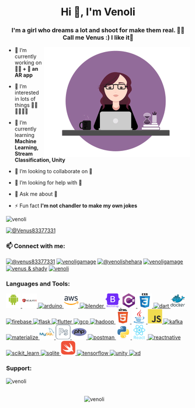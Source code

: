 <h1 align="center">Hi 👋, I'm Venoli</h1>
<h3 align="center">I'm a girl who dreams a lot and shoot for make them real. 🧚‍♀️ Call me Venus :) I like it🌸</h3>

<img align="right" width="400" height="300" src="me.gif">


- 🔭 I’m currently working on **👩‍🎓 + 🍊 an AR app**

- 👀 I’m interested in lots of things 👩‍💻👩‍🎓🔭💫

- 🌱 I’m currently learning **Machine Learning, Stream Classification, Unity**

- 💞️ I’m looking to collaborate on **🤫**

- 🤝 I’m looking for help with **🤫**

- 💬 Ask me about **🤔**

- ⚡ Fun fact **I'm not chandler to make my own jokes**

<p align="left"> <img src="https://komarev.com/ghpvc/?username=venoli&label=Profile%20views&color=0e75b6&style=flat" alt="venoli" /> </p>


<p align="left"> <a href="https://twitter.com/@Venus83377331" target="blank"><img src="https://img.shields.io/twitter/follow/@Venus83377331?logo=twitter&style=for-the-badge" alt="@Venus83377331" /></a> </p>


<h3 align="left">📫 Connect with me:</h3>
<p align="left">
<a href="https://twitter.com/@venus83377331" target="blank"><img align="center" src="https://cdn.jsdelivr.net/npm/simple-icons@3.0.1/icons/twitter.svg" alt="@venus83377331" height="30" width="40" /></a>
<a href="https://linkedin.com/in/venoligamage" target="blank"><img align="center" src="https://cdn.jsdelivr.net/npm/simple-icons@3.0.1/icons/linkedin.svg" alt="venoligamage" height="30" width="40" /></a>
<a href="https://medium.com/@venolishehara" target="blank"><img align="center" src="https://cdn.jsdelivr.net/npm/simple-icons@3.0.1/icons/medium.svg" alt="@venolishehara" height="30" width="40" /></a>
<a href="https://instagram.com/venoligamage" target="blank"><img align="center" src="https://cdn.jsdelivr.net/npm/simple-icons@3.0.1/icons/instagram.svg" alt="venoligamage" height="30" width="40" /></a>
<a href="https://www.youtube.com/c/venus & shady" target="blank"><img align="center" src="https://cdn.jsdelivr.net/npm/simple-icons@3.0.1/icons/youtube.svg" alt="venus & shady" height="30" width="40" /></a>
<a href="https://fb.com/venoli" target="blank"><img align="center" src="https://cdn.jsdelivr.net/npm/simple-icons@3.0.1/icons/facebook.svg" alt="venoli" height="30" width="40" /></a>

</p>

<h3 align="left">Languages and Tools:</h3>
<p align="left"> <a href="https://developer.android.com" target="_blank"> <img src="https://raw.githubusercontent.com/devicons/devicon/master/icons/android/android-original-wordmark.svg" alt="android" width="40" height="40"/> </a> <a href="https://angular.io" target="_blank"> <img src="https://raw.githubusercontent.com/devicons/devicon/master/icons/angularjs/angularjs-original-wordmark.svg" alt="angularjs" width="40" height="40"/> </a> <a href="https://www.arduino.cc/" target="_blank"> <img src="https://cdn.worldvectorlogo.com/logos/arduino-1.svg" alt="arduino" width="40" height="40"/> </a> <a href="https://aws.amazon.com" target="_blank"> <img src="https://raw.githubusercontent.com/devicons/devicon/master/icons/amazonwebservices/amazonwebservices-original-wordmark.svg" alt="aws" width="40" height="40"/> </a> <a href="https://www.blender.org/" target="_blank"> <img src="https://download.blender.org/branding/community/blender_community_badge_white.svg" alt="blender" width="40" height="40"/> </a> <a href="https://getbootstrap.com" target="_blank"> <img src="https://raw.githubusercontent.com/devicons/devicon/master/icons/bootstrap/bootstrap-plain-wordmark.svg" alt="bootstrap" width="40" height="40"/> </a> <a href="https://www.w3schools.com/cs/" target="_blank"> <img src="https://raw.githubusercontent.com/devicons/devicon/master/icons/csharp/csharp-original.svg" alt="csharp" width="40" height="40"/> </a> <a href="https://www.w3schools.com/css/" target="_blank"> <img src="https://raw.githubusercontent.com/devicons/devicon/master/icons/css3/css3-original-wordmark.svg" alt="css3" width="40" height="40"/> </a> <a href="https://dart.dev" target="_blank"> <img src="https://www.vectorlogo.zone/logos/dartlang/dartlang-icon.svg" alt="dart" width="40" height="40"/> </a> <a href="https://www.docker.com/" target="_blank"> <img src="https://raw.githubusercontent.com/devicons/devicon/master/icons/docker/docker-original-wordmark.svg" alt="docker" width="40" height="40"/> </a> <a href="https://firebase.google.com/" target="_blank"> <img src="https://www.vectorlogo.zone/logos/firebase/firebase-icon.svg" alt="firebase" width="40" height="40"/> </a> <a href="https://flask.palletsprojects.com/" target="_blank"> <img src="https://www.vectorlogo.zone/logos/pocoo_flask/pocoo_flask-icon.svg" alt="flask" width="40" height="40"/> </a> <a href="https://flutter.dev" target="_blank"> <img src="https://www.vectorlogo.zone/logos/flutterio/flutterio-icon.svg" alt="flutter" width="40" height="40"/> </a> <a href="https://cloud.google.com" target="_blank"> <img src="https://www.vectorlogo.zone/logos/google_cloud/google_cloud-icon.svg" alt="gcp" width="40" height="40"/> </a> <a href="https://hadoop.apache.org/" target="_blank"> <img src="https://www.vectorlogo.zone/logos/apache_hadoop/apache_hadoop-icon.svg" alt="hadoop" width="40" height="40"/> </a> <a href="https://www.w3.org/html/" target="_blank"> <img src="https://raw.githubusercontent.com/devicons/devicon/master/icons/html5/html5-original-wordmark.svg" alt="html5" width="40" height="40"/> </a> <a href="https://www.java.com" target="_blank"> <img src="https://raw.githubusercontent.com/devicons/devicon/master/icons/java/java-original.svg" alt="java" width="40" height="40"/> </a> <a href="https://developer.mozilla.org/en-US/docs/Web/JavaScript" target="_blank"> <img src="https://raw.githubusercontent.com/devicons/devicon/master/icons/javascript/javascript-original.svg" alt="javascript" width="40" height="40"/> </a> <a href="https://kafka.apache.org/" target="_blank"> <img src="https://www.vectorlogo.zone/logos/apache_kafka/apache_kafka-icon.svg" alt="kafka" width="40" height="40"/> </a> <a href="https://materializecss.com/" target="_blank"> <img src="https://raw.githubusercontent.com/prplx/svg-logos/5585531d45d294869c4eaab4d7cf2e9c167710a9/svg/materialize.svg" alt="materialize" width="40" height="40"/> </a> <a href="https://www.mysql.com/" target="_blank"> <img src="https://raw.githubusercontent.com/devicons/devicon/master/icons/mysql/mysql-original-wordmark.svg" alt="mysql" width="40" height="40"/> </a> <a href="https://www.photoshop.com/en" target="_blank"> <img src="https://raw.githubusercontent.com/devicons/devicon/master/icons/photoshop/photoshop-line.svg" alt="photoshop" width="40" height="40"/> </a> <a href="https://www.php.net" target="_blank"> <img src="https://raw.githubusercontent.com/devicons/devicon/master/icons/php/php-original.svg" alt="php" width="40" height="40"/> </a> <a href="https://postman.com" target="_blank"> <img src="https://www.vectorlogo.zone/logos/getpostman/getpostman-icon.svg" alt="postman" width="40" height="40"/> </a> <a href="https://www.python.org" target="_blank"> <img src="https://raw.githubusercontent.com/devicons/devicon/master/icons/python/python-original.svg" alt="python" width="40" height="40"/> </a> <a href="https://reactjs.org/" target="_blank"> <img src="https://raw.githubusercontent.com/devicons/devicon/master/icons/react/react-original-wordmark.svg" alt="react" width="40" height="40"/> </a> <a href="https://reactnative.dev/" target="_blank"> <img src="https://reactnative.dev/img/header_logo.svg" alt="reactnative" width="40" height="40"/> </a> <a href="https://scikit-learn.org/" target="_blank"> <img src="https://upload.wikimedia.org/wikipedia/commons/0/05/Scikit_learn_logo_small.svg" alt="scikit_learn" width="40" height="40"/> </a> <a href="https://www.sqlite.org/" target="_blank"> <img src="https://www.vectorlogo.zone/logos/sqlite/sqlite-icon.svg" alt="sqlite" width="40" height="40"/> </a> <a href="https://developer.apple.com/swift/" target="_blank"> <img src="https://raw.githubusercontent.com/devicons/devicon/master/icons/swift/swift-original.svg" alt="swift" width="40" height="40"/> </a> <a href="https://www.tensorflow.org" target="_blank"> <img src="https://www.vectorlogo.zone/logos/tensorflow/tensorflow-icon.svg" alt="tensorflow" width="40" height="40"/> </a> <a href="https://unity.com/" target="_blank"> <img src="https://www.vectorlogo.zone/logos/unity3d/unity3d-icon.svg" alt="unity" width="40" height="40"/> </a> <a href="https://www.adobe.com/products/xd.html" target="_blank"> <img src="https://cdn.worldvectorlogo.com/logos/adobe-xd.svg" alt="xd" width="40" height="40"/> </a> </p>

<h3 align="left">Support:</h3>
<p><a href="https://www.buymeacoffee.com/venoli"> <img align="left" src="https://cdn.buymeacoffee.com/buttons/v2/default-yellow.png" height="50" width="210" alt="venoli" /></a></p><br><br>

<p>&nbsp;<img align="center" src="https://github-readme-stats.vercel.app/api?username=venoli&show_icons=true&locale=en" alt="venoli" /></p>

<!---
Venoli/Venoli is a ✨ special ✨ repository because its `README.md` (this file) appears on your GitHub profile.
You can click the Preview link to take a look at your changes.
--->
